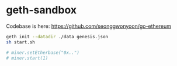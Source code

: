 # geth-sandbox

Codebase is here: https://github.com/seonggwonyoon/go-ethereum

```bash
geth init --datadir ./data genesis.json
sh start.sh

# miner.setEtherbase("0x..")
# miner.start(1)
```
